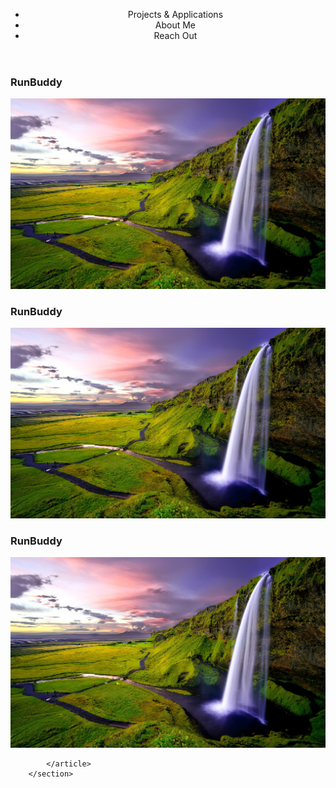 <header>
        <nav class="navbar-expand-lg navbar-light w-50 p-3 ml-auto">
            <ul class="navbar-nav nav-fill w-100 font-weight-bold" id="navul">
                <li class="inline w-50">
                    Projects & Applications
                </li>
                <li class="inline w-25">
                    About Me
                </li>
                <li class="inline w-25">
                    Reach Out
                </li>
            </ul>
        </nav>
    </header>


<section class="continer">
            <article class="row">
                <div class="col">
                    <div>
                        <h3>RunBuddy</h3>
                    </div>
                    <div>
                        <img src="assets/images/orignal-background.jpg">
                    </div>
                </div>
            </article>
            <article class="row">
                <div class="col">
                    <div>
                        <h3>RunBuddy</h3>
                    </div>
                    <div>
                        <img src="assets/images/orignal-background.jpg">
                    </div>
                </div>
            </article>
            <article class="row">
                <div class="col">
                    <div>
                        <h3>RunBuddy</h3>
                    </div>
                    <div>
                        <img src="assets/images/orignal-background.jpg">
                    </div>
                </div>
            </article>

            </article>
        </section>